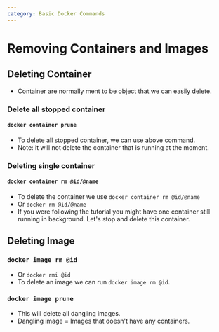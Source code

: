 ```yaml
---
category: Basic Docker Commands 
---
```

# Removing Containers and Images


## Deleting Container
* Container are normally ment to be object that we can easily delete.

### Delete all stopped container
#### `docker container prune`
* To delete all stopped container, we can use above command.
* Note: it will not delete the container that is running at the moment.

### Deleting single container
#### `docker container rm @id/@name`
* To delete the container we use `docker container rm @id/@name`
* Or `docker rm @id/@name`
* If you were following the tutorial you might have one container still running in background. Let's stop and delete this container.

## Deleting Image

### `docker image rm @id`
* Or `docker rmi @id`
* To delete an image we can run `docker image rm @id`.

### `docker image prune`
* This will delete all dangling images.
* Dangling image = Images that doesn't have any containers.
 




